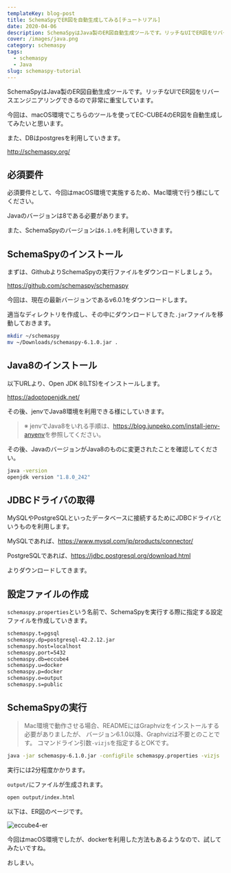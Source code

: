 ```yaml
---
templateKey: blog-post
title: SchemaSpyでER図を自動生成してみる[チュートリアル]
date: 2020-04-06
description: SchemaSpyはJava製のER図自動生成ツールです。リッチなUIでER図をリバースエンジニアリングできるので非常に重宝しています。
cover: /images/java.png
category: schemaspy
tags:
  - schemaspy
  - Java
slug: schemaspy-tutorial
---
```


SchemaSpyはJava製のER図自動生成ツールです。リッチなUIでER図をリバースエンジニアリングできるので非常に重宝しています。

今回は、macOS環境でこちらのツールを使ってEC-CUBE4のER図を自動生成してみたいと思います。

また、DBはpostgresを利用していきます。

<http://schemaspy.org/>

## 必須要件

必須要件として、今回はmacOS環境で実施するため、Mac環境で行う様にしてください。

Javaのバージョンは8である必要があります。

また、SchemaSpyのバージョンは`6.1.0`を利用していきます。

## SchemaSpyのインストール

まずは、GithubよりSchemaSpyの実行ファイルをダウンロードしましょう。

<https://github.com/schemaspy/schemaspy>

今回は、現在の最新バージョンであるv6.0.1をダウンロードします。

適当なディレクトリを作成し、その中にダウンロードしてきた`.jar`ファイルを移動しておきます。

```bash
mkdir ~/schemaspy
mv ~/Downloads/schemaspy-6.1.0.jar .
```

## Java8のインストール

以下URLより、Open JDK 8(LTS)をインストールします。

<https://adoptopenjdk.net/>

その後、jenvでJava8環境を利用できる様にしていきます。

> ※ jenvでJava8をいれる手順は、<https://blog.junpeko.com/install-jenv-anyenv>を参照してください。

その後、JavaのバージョンがJava8のものに変更されたことを確認してください。

```bash
java -version
openjdk version "1.8.0_242"
```

## JDBCドライバの取得

MySQLやPostgreSQLといったデータベースに接続するためにJDBCドライバというものを利用します。

MySQLであれば、<https://www.mysql.com/jp/products/connector/>

PostgreSQLであれば、<https://jdbc.postgresql.org/download.html>

よりダウンロードしてきます。

## 設定ファイルの作成

`schemaspy.properties`という名前で、SchemaSpyを実行する際に指定する設定ファイルを作成していきます。

```bash
schemaspy.t=pgsql
schemaspy.dp=postgresql-42.2.12.jar
schemaspy.host=localhost
schemaspy.port=5432
schemaspy.db=eccube4
schemaspy.u=docker
schemaspy.p=docker
schemaspy.o=output
schemaspy.s=public
```

## SchemaSpyの実行

> Mac環境で動作させる場合、READMEにはGraphvizをインストールする必要がありましたが、
> バージョン6.1.0以降、Graphvizは不要とのことです。
> コマンドライン引数`-vizjs`を指定するとOKです。

```bash
java -jar schemaspy-6.1.0.jar -configFile schemaspy.properties -vizjs
```

実行には2分程度かかります。

`output/`にファイルが生成されます。

```bash
open output/index.html
```

以下は、ER図のページです。

<img src="/images/eccube4-er.png" alt="eccube4-er" class="css-9taffg" />

今回はmacOS環境でしたが、dockerを利用した方法もあるようなので、試してみたいですね。

おしまい。
